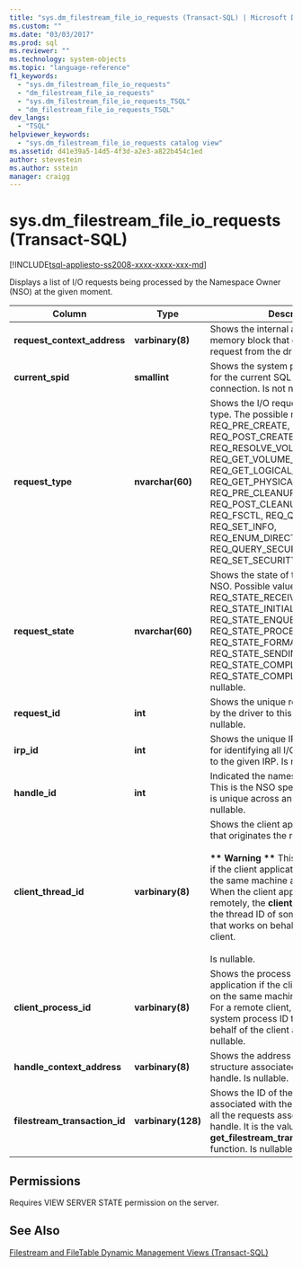 ```yaml
---
title: "sys.dm_filestream_file_io_requests (Transact-SQL) | Microsoft Docs"
ms.custom: ""
ms.date: "03/03/2017"
ms.prod: sql
ms.reviewer: ""
ms.technology: system-objects
ms.topic: "language-reference"
f1_keywords: 
  - "sys.dm_filestream_file_io_requests"
  - "dm_filestream_file_io_requests"
  - "sys.dm_filestream_file_io_requests_TSQL"
  - "dm_filestream_file_io_requests_TSQL"
dev_langs: 
  - "TSQL"
helpviewer_keywords: 
  - "sys.dm_filestream_file_io_requests catalog view"
ms.assetid: d41e39a5-14d5-4f3d-a2e3-a822b454c1ed
author: stevestein
ms.author: sstein
manager: craigg
---
```

# sys.dm_filestream_file_io_requests (Transact-SQL)
[!INCLUDE[tsql-appliesto-ss2008-xxxx-xxxx-xxx-md](../../includes/tsql-appliesto-ss2008-xxxx-xxxx-xxx-md.md)]

  Displays a list of I/O requests being processed by the Namespace Owner (NSO) at the given moment.  
  
|Column|Type|Description|  
|------------|----------|-----------------|  
|**request_context_address**|**varbinary(8)**|Shows the internal address of the NSO memory block that contains the I/O request from the driver. Is not nullable.|  
|**current_spid**|**smallint**|Shows the system process id (SPID) for the current SQL Server’s connection. Is not nullable.|  
|**request_type**|**nvarchar(60)**|Shows the I/O request packet (IRP) type. The possible request types are REQ_PRE_CREATE, REQ_POST_CREATE, REQ_RESOLVE_VOLUME, REQ_GET_VOLUME_INFO, REQ_GET_LOGICAL_NAME, REQ_GET_PHYSICAL_NAME, REQ_PRE_CLEANUP, REQ_POST_CLEANUP, REQ_CLOSE, REQ_FSCTL, REQ_QUERY_INFO, REQ_SET_INFO, REQ_ENUM_DIRECTORY, REQ_QUERY_SECURITY, and REQ_SET_SECURITY. Is not nullable|  
|**request_state**|**nvarchar(60)**|Shows the state of the I/O request in NSO. Possible values are REQ_STATE_RECEIVED, REQ_STATE_INITIALIZED, REQ_STATE_ENQUEUED, REQ_STATE_PROCESSING, REQ_STATE_FORMATTING_RESPONSE, REQ_STATE_SENDING_RESPONSE, REQ_STATE_COMPLETING, and REQ_STATE_COMPLETED. Is not nullable.|  
|**request_id**|**int**|Shows the unique request ID assigned by the driver to this request. Is not nullable.|  
|**irp_id**|**int**|Shows the unique IRP ID. This is useful for identifying all I/O requests related to the given IRP. Is not nullable.|  
|**handle_id**|**int**|Indicated the namespace handle ID. This is the NSO specific identifier and is unique across an instance. Is not nullable.|  
|**client_thread_id**|**varbinary(8)**|Shows the client application’s thread ID that originates the request.<br /><br /> **\*\* Warning \*\*** This is meaningful only if the client application is running on the same machine as SQL Server. When the client application is running remotely, the **client_thread_id** shows the thread ID of some system process that works on behalf of the remote client.<br /><br /> Is nullable.|  
|**client_process_id**|**varbinary(8)**|Shows the process ID of the client application if the client application runs on the same machine as SQL Server. For a remote client, this shows the system process ID that is working on behalf of the client application. Is nullable.|  
|**handle_context_address**|**varbinary(8)**|Shows the address of the internal NSO structure associated with the client’s handle. Is nullable.|  
|**filestream_transaction_id**|**varbinary(128)**|Shows the ID of the transaction associated with the given handle and all the requests associated with this handle. It is the value returned by the **get_filestream_transaction_context** function. Is nullable.|  
  
## Permissions  
 Requires VIEW SERVER STATE permission on the server.  
  
## See Also  
 [Filestream and FileTable Dynamic Management Views &#40;Transact-SQL&#41;](../../relational-databases/system-dynamic-management-views/filestream-and-filetable-dynamic-management-views-transact-sql.md)  
  
  
